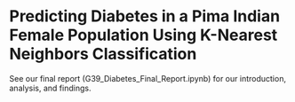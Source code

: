 # Predicting Diabetes in a Pima Indian Female Population Using K-Nearest Neighbors Classification
See our final report (G39_Diabetes_Final_Report.ipynb) for our introduction, analysis, and findings.
